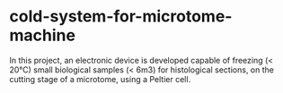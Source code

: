 # cold-system-for-microtome-machine
In this project, an electronic device is developed capable of freezing (&lt; 20°C) small biological samples (&lt; 6m3) for histological sections, on the cutting stage of a microtome, using a Peltier cell.
